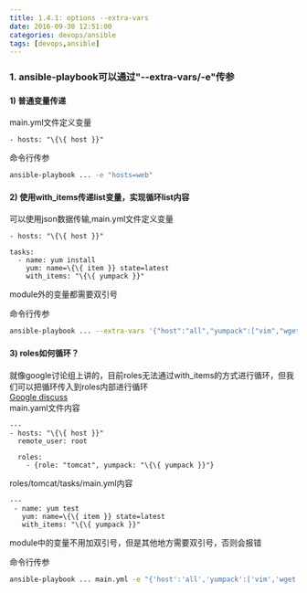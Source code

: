 ```yaml
---
title: 1.4.1: options --extra-vars
date: 2016-09-30 12:51:00
categories: devops/ansible
tags: [devops,ansible]
---
```


### 1. ansible-playbook可以通过"--extra-vars/-e"传参
#### 1) 普通变量传递
main.yml文件定义变量
```
- hosts: "\{\{ host }}"
```

命令行传参
``` bash
ansible-playbook ... -e "hosts=web"
```

#### 2) 使用with_items传递list变量，实现循环list内容
可以使用json数据传输,main.yml文件定义变量
```
- hosts: "\{\{ host }}"

tasks:
  - name: yum install
    yum: name=\{\{ item }} state=latest
    with_items: "\{\{ yumpack }}"
```
module外的变量都需要双引号

命令行传参
``` bash
ansible-playbook ... --extra-vars '{"host":"all","yumpack":["vim","wget"]}'
```

#### 3) roles如何循环？
就像google讨论组上讲的，目前roles无法通过with_items的方式进行循环，但我们可以把循环传入到roles内部进行循环  
[Google discuss](https://groups.google.com/forum/#!msg/ansible-project/B5547FiIhYA/-iJ7Zl7E5ccJ)  
main.yaml文件内容
```
---
- hosts: "\{\{ host }}"
  remote_user: root

  roles:
    - {role: "tomcat", yumpack: "\{\{ yumpack }}"}
```
roles/tomcat/tasks/main.yml内容
```
---
 - name: yum test
   yum: name=\{\{ item }} state=latest
   with_items: "\{\{ yumpack }}"
```
module中的变量不用加双引号，但是其他地方需要双引号，否则会报错


命令行传参
``` bash
ansible-playbook ... main.yml -e "{'host':'all','yumpack':['vim','wget','nginx']}" -C
```
